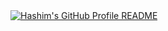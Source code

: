 <a href="https://github.com/Hashim332">
  <picture>
    <source media="(prefers-color-scheme: dark)" srcset="dark_mode.svg">
    <img alt="Hashim's GitHub Profile README" src="light_mode.svg">
  </picture>
</a>
